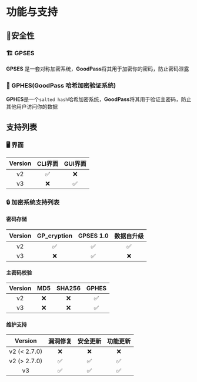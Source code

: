 # 功能与支持

## 🔐安全性

### 🏗️ GPSES

**GPSES** 是一套对称加密系统，**GoodPass**将其用于加密你的密码，防止密码泄露

### 🔏 GPHES(GoodPass 哈希加密验证系统)

**GPHES**是一个`salted hash`哈希加密系统，**GoodPass**将其用于验证主密码，防止其他用户访问你的数据

## 支持列表

### :desktop_computer: 界面

| Version | CLI界面 |      GUI界面       |
| :-----: | :-----: | :----------------: |
|   v2    |    ✅    |        :x:         |
|   v3    |   :x:   | :white_check_mark: |

### 🔒 加密系统支持列表

#### 密码存储

| Version |    GP_cryption     |     GPSES 1.0      |     数据自升级     |
| :-----: | :----------------: | :----------------: | :----------------: |
|   v2    | :white_check_mark: | :white_check_mark: | :white_check_mark: |
|   v3    |        :x:         | :white_check_mark: |        :x:         |

#### 主密码校验

| Version | MD5  | SHA256 |       GPHES        |
| :-----: | :--: | :----: | :----------------: |
|   v2    | :x:  |  :x:   | :white_check_mark: |
|   v3    | :x:  |  :x:   | :white_check_mark: |

#### 维护支持

|   Version    |      漏洞修复      |      安全更新      |      功能更新      |
| :----------: | :----------------: | :----------------: | :----------------: |
| v2 (< 2.7.0) |        :x:         |        :x:         |        :x:         |
| v2 (> 2.7.0) | :white_check_mark: | :white_check_mark: | :white_check_mark: |
|      v3      | :white_check_mark: | :white_check_mark: | :white_check_mark: |